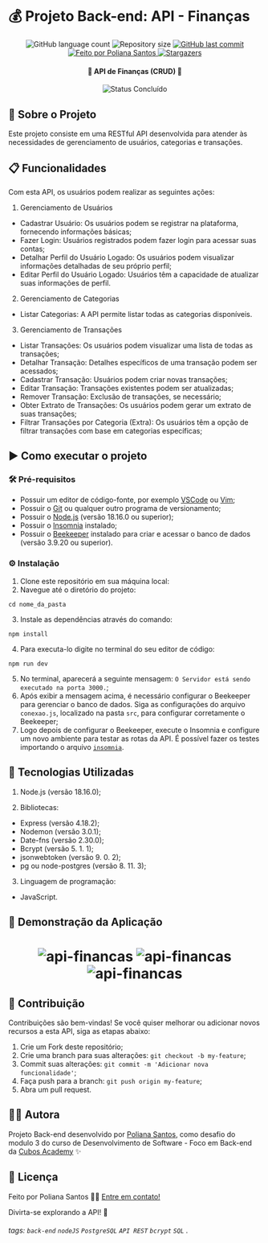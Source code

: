 # 💰 Projeto Back-end: API - Finanças

<p align="center">
  <img alt="GitHub language count" src="https://img.shields.io/github/languages/count/polianams/api-financas?color=%2304D361">

  <img alt="Repository size" src="https://img.shields.io/github/repo-size/polianams/api-financas">
  
  <a href="https://github.com/polianams/api-financas/commits/main">
    <img alt="GitHub last commit" src="https://img.shields.io/github/last-commit/polianams/api-financas">
  </a>
  
   <a href="https://www.linkedin.com/in/polianams/">
    <img alt="Feito por Poliana Santos" src="https://img.shields.io/badge/feito-por%20Poliana%20Santos-D818A5">
   </a>
   
   <a href="https://github.com/polianams/api-financas/stargazers">
    <img alt="Stargazers" src="https://img.shields.io/github/stars/polianams/api-financas?style=social">
  </a>
</p>

<h4 align=center> 
	🚧 API de Finanças (CRUD) 🚧
</h4>

<p align="center">
	<img alt="Status Concluído" src="https://img.shields.io/badge/STATUS-CONCLU%C3%8DDO-brightgreen">
</p>

## 📝 Sobre o Projeto

Este projeto consiste em uma RESTful API desenvolvida para atender às necessidades de gerenciamento de usuários, categorias e transações.

## 📋 Funcionalidades

Com esta API, os usuários podem realizar as seguintes ações:

1. Gerenciamento de Usuários
- Cadastrar Usuário: Os usuários podem se registrar na plataforma, fornecendo informações básicas;
- Fazer Login: Usuários registrados podem fazer login para acessar suas contas;
- Detalhar Perfil do Usuário Logado: Os usuários podem visualizar informações detalhadas de seu próprio perfil;
- Editar Perfil do Usuário Logado: Usuários têm a capacidade de atualizar suas informações de perfil.

2. Gerenciamento de Categorias
- Listar Categorias: A API permite listar todas as categorias disponíveis.

3. Gerenciamento de Transações
- Listar Transações: Os usuários podem visualizar uma lista de todas as transações;
- Detalhar Transação: Detalhes específicos de uma transação podem ser acessados;
- Cadastrar Transação: Usuários podem criar novas transações;
- Editar Transação: Transações existentes podem ser atualizadas;
- Remover Transação: Exclusão de transações, se necessário;
- Obter Extrato de Transações: Os usuários podem gerar um extrato de suas transações;
- Filtrar Transações por Categoria (Extra): Os usuários têm a opção de filtrar transações com base em categorias específicas;

## ▶️ Como executar o projeto

### 🛠️ Pré-requisitos

- Possuir um editor de código-fonte, por exemplo [VSCode](https://code.visualstudio.com/download) ou [Vim](https://www.vim.org/download.php);
- Possuir o [Git](https://git-scm.com/downloads) ou qualquer outro programa de versionamento;
- Possuir o [Node.js](https://nodejs.org/en/download/current) (versão 18.16.0 ou superior);
- Possuir o [Insomnia](https://insomnia.rest/download) instalado;
- Possuir o [Beekeeper](https://www.beekeeperstudio.io/) instalado para criar e acessar o banco de dados (versão 3.9.20 ou superior).

### ⚙️ Instalação

1. Clone este repositório em sua máquina local:
2. Navegue até o diretório do projeto: 
```
cd nome_da_pasta
```
3. Instale as dependências através do comando: 
```
npm install
```
4. Para executa-lo digite no terminal do seu editor de código: 
```
npm run dev
```
5. No terminal, aparecerá a seguinte mensagem: `O Servidor está sendo executado na porta 3000.`;
6. Após exibir a mensagem acima, é necessário configurar o Beekeeper para gerenciar o banco de dados. Siga as configurações do arquivo `conexao.js`, localizado na pasta `src`, para configurar corretamente o Beekeeper;
7. Logo depois de configurar o Beekeeper, execute o Insomnia e configure um novo ambiente para testar as rotas da API. É possível fazer os testes importando o arquivo [`insomnia`](https://github.com/polianams/api-financas/blob/master/insomnia).

## 🚀 Tecnologias Utilizadas

1. Node.js (versão 18.16.0);
   
2. Bibliotecas:
- Express (versão 4.18.2);
- Nodemon (versão 3.0.1);
- Date-fns (versão 2.30.0);
- Bcrypt (versão 5. 1. 1);
- jsonwebtoken (versão 9. 0. 2);
- pg ou node-postgres (versão 8. 11. 3);
  
3. Linguagem de programação:
- JavaScript.

## 🎲 Demonstração da Aplicação

<h1 align="center">
    <img alt="api-financas" title="api-financas" src="assets/api-financas-1.gif" />
    <img alt="api-financas" title="api-financas" src="assets/api-financas-2.gif" />
    <img alt="api-financas" title="api-financas" src="assets/api-financas-3.gif" />
</h1>

## 🤝 Contribuição

Contribuições são bem-vindas! Se você quiser melhorar ou adicionar novos recursos a esta API, siga as etapas abaixo:

1. Crie um Fork deste repositório;
2. Crie uma branch para suas alterações: `git checkout -b my-feature`;
3. Commit suas alterações: `git commit -m 'Adicionar nova funcionalidade'`;
4. Faça push para a branch: `git push origin my-feature`;
5. Abra um pull request.

## 🧙‍♂️ Autora

Projeto Back-end desenvolvido por [Poliana Santos](https://www.linkedin.com/in/polianams/), como desafio do modulo 3 do curso de Desenvolvimento de Software - Foco em Back-end da [Cubos Academy](https://cubos.academy/) ✨

## 📝 Licença

Feito por Poliana Santos 👋🏽 [Entre em contato!](https://www.linkedin.com/in/polianams/)

Divirta-se explorando a API! 🌟

###### tags: `back-end` `nodeJS` `PostgreSQL` `API REST` `bcrypt` `SQL` .
